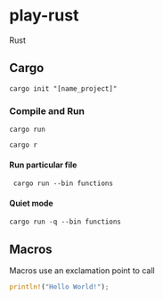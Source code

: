 # play-rust

Rust

## Cargo

```shell
cargo init "[name_project]"
```

### Compile and Run

```shell
cargo run
```

```shell
cargo r
```

#### Run particular file

```shell
 cargo run --bin functions
```

#### Quiet mode

```shell
cargo run -q --bin functions
```

## Macros

Macros use an exclamation point to call

```rust
println!("Hello World!");
```
